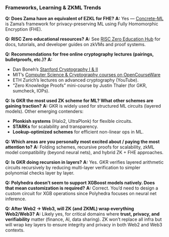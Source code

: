### Frameworks, Learning & ZKML Trends

**Q: Does Zama have an equivalent of EZKL for FHE?**
**A:** Yes — [Concrete-ML](https://docs.zama.ai/concrete-ml) is Zama’s framework for privacy-preserving ML using Fully Homomorphic Encryption (FHE).

**Q: RISC Zero educational resources?**
**A:** See [RISC Zero Education Hub](https://dev.risczero.com/education) for docs, tutorials, and developer guides on zkVMs and proof systems.

**Q: Recommendations for free online cryptography lectures (pairings, bulletproofs, etc.)?**
**A:**

* Dan Boneh’s [Stanford Cryptography I &amp; II]()
* MIT’s [Computer Science &amp; Cryptography courses on OpenCourseWare]()
* ETH Zurich’s lectures on advanced cryptography (YouTube).
* “Zero Knowledge Proofs” mini-course by Justin Thaler (for GKR, sumcheck, IOPs).

**Q: Is GKR the most used ZK scheme for ML? What other schemes are gaining traction?**
**A:** GKR is widely used for structured ML circuits (layered models). Other emerging contenders:

* **Plonkish systems** (Halo2, UltraPlonk) for flexible circuits.
* **STARKs** for scalability and transparency.
* **Lookup-optimized schemes** for efficient non-linear ops in ML.

**Q: Which areas are you personally most excited about / paying the most attention to?**
**A:** Folding schemes, recursive proofs for scalability, zkML model compatibility (beyond neural nets), and hybrid ZK + FHE approaches.

**Q: Is GKR doing recursion in layers?**
**A:** Yes. GKR verifies layered arithmetic circuits recursively by reducing multi-layer verification to simpler polynomial checks layer by layer.

**Q: Polyhedra doesn’t seem to support XGBoost models natively. Does that mean customization is required?**
**A:** Correct. You’d need to design a custom circuit for XGB operations since Polyhedra focuses on neural net inference.

**Q: After Web2 → Web3, will ZK (and ZKML) wrap everything Web2/Web3?**
**A:** Likely yes, for critical domains where **trust, privacy, and verifiability** matter (finance, AI, data sharing). ZK won’t replace all infra but will wrap key layers to ensure integrity and privacy in both Web2 and Web3 contexts.
